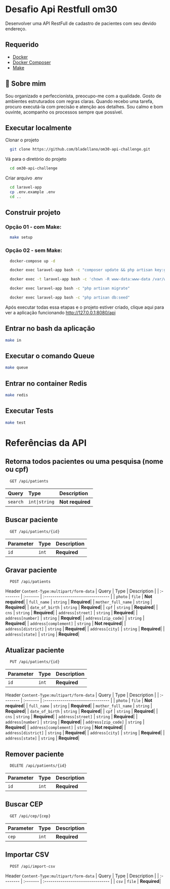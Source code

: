 
# Desafio Api Restfull om30

Desenvolver uma API RestFull de cadastro de pacientes com seu devido endereço.

## Requerido
- [Docker](https://www.docker.com/)
- [Docker Composer](https://docs.docker.com/compose/)
- [Make](https://linuxhint.com/install-use-make-ubuntu/)

## 🚀 Sobre mim
Sou organizado e perfeccionista, preocupo-me com a qualidade. Gosto de ambientes estruturados com regras claras. Quando recebo uma tarefa, procuro executá-la com precisão e atenção aos detalhes. Sou calmo e bom ouvinte, acompanho os processos sempre que possível.

## Executar localmente

Clonar o projeto
```bash
  git clone https://github.com/bladellano/om30-api-challenge.git
```

Vá para o diretório do projeto
```bash
  cd om30-api-challenge
```

Criar arquivo .env

```bash
  cd laravel-app
  cp .env.example .env
  cd ..
```

## Construir projeto
### Opção 01 - com Make:

```bash
  make setup
```

### Opção 02 - sem Make:
```bash
  docker-compose up -d

  docker exec laravel-app bash -c "composer update && php artisan key:generate"

  docker exec -t laravel-app bash -c 'chown -R www-data:www-data /var/www/html/storage'	

  docker exec laravel-app bash -c "php artisan migrate"

  docker exec laravel-app bash -c "php artisan db:seed"  
```
Após executar todas essa etapas e o projeto estiver criado, clique aqui para ver a aplicação funcionando http://127.0.0.1:8080/api 

## Entrar no bash da aplicação
```bash
make in
```
## Executar o comando Queue
```bash
make queue
```
## Entrar no container Redis
```bash
make redis
```
## Executar Tests
```bash
make test
```

# Referências da API

## Retorna todos pacientes ou uma pesquisa (nome ou cpf)

```http
  GET /api/patients
```
| Query | Type     | Description                       |
| :-------- | :------- | :-------------------------------- |
| `search`      | `int\|string` | **Not required**|

## Buscar paciente

```http
  GET /api/patients/{id}
```

| Parameter | Type     | Description                       |
| :-------- | :------- | :-------------------------------- |
| `id`      | `int` | **Required**|

## Gravar paciente

```http
  POST /api/patients
```
Header `Content-Type:multipart/form-data`
| Query | Type     | Description                       |
| :-------- | :------- | :-------------------------------- |
| `photo`      | `file` | **Not required**|
| `full_name`      | `string` | **Required**|
| `mother_full_name`      | `string` | **Required**|
| `date_of_birth`      | `string` | **Required**|
| `cpf`      | `string` | **Required**|
| `cns`      | `string` | **Required**|
| `address[street]`      | `string` | **Required**|
| `address[number]`      | `string` | **Required**|
| `address[zip_code]`      | `string` | **Required**|
| `address[complement]`      | `string` | **Not required**|
| `address[district]`      | `string` | **Required**|
| `address[city]`      | `string` | **Required**|
| `address[state]`      | `string` | **Required**|

## Atualizar paciente

```http
  PUT /api/patients/{id}
```

| Parameter | Type     | Description                       |
| :-------- | :------- | :-------------------------------- |
| `id`      | `int` | **Required**|

Header `Content-Type:multipart/form-data`
| Query | Type     | Description                       |
| :-------- | :------- | :-------------------------------- |
| `photo`      | `file` | **Not required**|
| `full_name`      | `string` | **Required**|
| `mother_full_name`      | `string` | **Required**|
| `date_of_birth`      | `string` | **Required**|
| `cpf`      | `string` | **Required**|
| `cns`      | `string` | **Required**|
| `address[street]`      | `string` | **Required**|
| `address[number]`      | `string` | **Required**|
| `address[zip_code]`      | `string` | **Required**|
| `address[complement]`      | `string` | **Not required**|
| `address[district]`      | `string` | **Required**|
| `address[city]`      | `string` | **Required**|
| `address[state]`      | `string` | **Required**|

## Remover paciente

```http
  DELETE /api/patients/{id}
```

| Parameter | Type     | Description                       |
| :-------- | :------- | :-------------------------------- |
| `id`      | `int` | **Required**|

## Buscar CEP

```http
  GET /api/cep/{cep}
```

| Parameter | Type     | Description                       |
| :-------- | :------- | :-------------------------------- |
| `cep`      | `int` | **Required**|

## Importar CSV

```http
  POST /api/import-csv
```
Header `Content-Type:multipart/form-data`
| Query | Type     | Description                       |
| :-------- | :------- | :-------------------------------- |
| `csv`      | `file` | **Required**|


